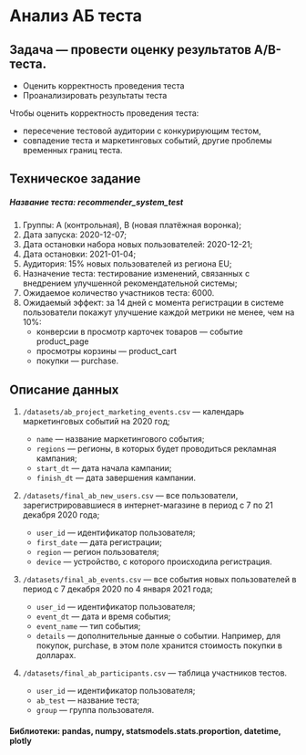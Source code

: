 # Анализ АБ теста

## Задача — провести оценку результатов A/B-теста. 

- Оценить корректность проведения теста
- Проанализировать результаты теста

Чтобы оценить корректность проведения теста:
  - пересечение тестовой аудитории с конкурирующим тестом,
  - совпадение теста и маркетинговых событий, другие проблемы временных границ теста.

## Техническое задание
##### Название теста: recommender_system_test
1. Группы: А (контрольная), B (новая платёжная воронка);
2. Дата запуска: 2020-12-07;
3. Дата остановки набора новых пользователей: 2020-12-21;
4. Дата остановки: 2021-01-04;
5. Аудитория: 15% новых пользователей из региона EU;
6. Назначение теста: тестирование изменений, связанных с внедрением улучшенной рекомендательной системы;
7. Ожидаемое количество участников теста: 6000.
8. Ожидаемый эффект: за 14 дней с момента регистрации в системе пользователи покажут улучшение каждой метрики не менее, чем на 10%:
    - конверсии в просмотр карточек товаров — событие product_page
    - просмотры корзины — product_cart
    - покупки — purchase.
    
## Описание данных
1. `/datasets/ab_project_marketing_events.csv` — календарь маркетинговых событий на 2020 год;
    - `name` — название маркетингового события;
    - `regions` — регионы, в которых будет проводиться рекламная кампания;
    - `start_dt` — дата начала кампании;
    - `finish_dt` — дата завершения кампании.

2. `/datasets/final_ab_new_users.csv` — все пользователи, зарегистрировавшиеся в интернет-магазине в период с 7 по 21 декабря 2020 года;
    - `user_id` — идентификатор пользователя;
    - `first_date` — дата регистрации;
    - `region` — регион пользователя;
    - `device` — устройство, с которого происходила регистрация.

3. `/datasets/final_ab_events.csv` — все события новых пользователей в период с 7 декабря 2020 по 4 января 2021 года;
    - `user_id` — идентификатор пользователя;
    - `event_dt` — дата и время события;
    - `event_name` — тип события;
    - `details` — дополнительные данные о событии. Например, для покупок, purchase, в этом поле хранится стоимость покупки в долларах.

4. `/datasets/final_ab_participants.csv` — таблица участников тестов.
    - `user_id` — идентификатор пользователя;
    - `ab_test` — название теста;
    - `group` — группа пользователя.



#### Библиотеки: pandas, numpy, statsmodels.stats.proportion, datetime, plotly
